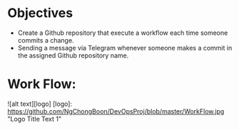 # Objectives
- Create a Github repository that execute a workflow each time someone commits a change.
- Sending a message via Telegram whenever someone makes a commit in the assigned Github repository name.

# Work Flow: 
![alt text][logo]
[logo]: https://github.com/NgChongBoon/DevOpsProj/blob/master/WorkFlow.jpg "Logo Title Text 1"


